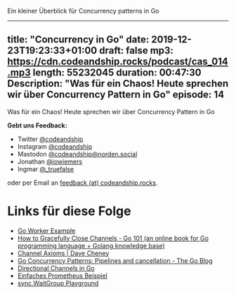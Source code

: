 Ein kleiner Überblick für Concurrency patterns in Go

---
title: "Concurrency in Go"
date: 2019-12-23T19:23:33+01:00
draft: false
mp3: https://cdn.codeandship.rocks/podcast/cas_014.mp3
length: 55232045
duration: 00:47:30
Description: "Was für ein Chaos! Heute sprechen wir über Concurrency Pattern in Go"
episode: 14
---

Was für ein Chaos! Heute sprechen wir über Concurrency Pattern in Go

**Gebt uns Feedback:**

- Twitter [@codeandship][1]
- Instagram [@codeandship][6]
- Mastodon [@codeandship@norden.social][5]
- Jonathan [@jowiemers][2]
- Ingmar [@_truefalse][3]
 
oder per Email an [feedback (at) codeandship.rocks][4].

[1]: https://twitter.com/codeandship
[2]: https://twitter.com/jowiemers
[3]: https://twitter.com/_truefalse
[4]: mailto:feedback@codeandship.rocks
[5]: https://norden.social/users/codeandship
[6]: https://www.instagram.com/codeandship/

# Links für diese Folge

- [Go Worker Example](https://github.com/codeandship/go-worker-example)
- [How to Gracefully Close Channels - Go 101 (an online book for Go programming language + Golang knowledge base)](https://go101.org/article/channel-closing.html)
- [Channel Axioms | Dave Cheney](https://dave.cheney.net/2014/03/19/channel-axioms)
- [Go Concurrency Patterns: Pipelines and cancellation - The Go Blog](https://blog.golang.org/pipelines)
- [Directional Channels in Go](https://blog.gopheracademy.com/advent-2019/directional-channels/)
- [Einfaches Prometheus Beispiel](https://github.com/prometheus/client_golang/blob/master/examples/simple/main.go)
- [sync.WaitGroup Playground](https://play.golang.org/p/WVM_I0-nJqi)